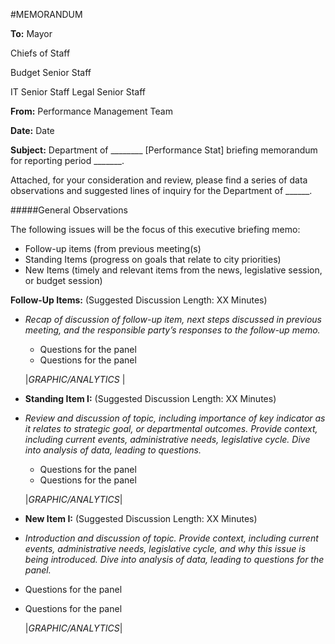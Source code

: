 #MEMORANDUM
 
**To:** Mayor

Chiefs of Staff
 
 Budget Senior Staff

IT Senior Staff
Legal Senior Staff

**From:**     	Performance Management Team
 
**Date:**           	Date
 
**Subject:**      	Department of ________ [Performance Stat] briefing memorandum for reporting
period _______.

Attached, for your consideration and review, please find a series of data observations and suggested lines of inquiry for the Department of ______.
 
#####General Observations

The following issues will be the focus of this executive briefing memo:
* Follow-up items (from previous meeting(s)
* Standing Items (progress on goals that relate to city priorities)
* New Items (timely and relevant items from the news, legislative session, or budget session)
 
**Follow-Up Items:**
(Suggested Discussion Length: XX Minutes)
* *Recap of discussion of follow-up item, next steps discussed in previous meeting, and the responsible party’s responses to the follow-up memo.*
    * Questions for the panel
    * Questions for the panel
     
    |*GRAPHIC/ANALYTICS*
|
 
* **Standing Item I:**
(Suggested Discussion Length: XX Minutes)

* *Review and discussion of topic, including importance of key indicator as it relates to strategic goal, or departmental outcomes. Provide context, including current events, administrative needs, legislative cycle. Dive into analysis of data, leading to questions.*
    * Questions for the panel
    * Questions for the panel

    |*GRAPHIC/ANALYTICS*|
 
* **New Item I:**
(Suggested Discussion Length: XX Minutes)

* *Introduction and discussion of topic. Provide context, including current events, administrative needs, legislative cycle, and why this issue is being introduced. Dive into analysis of data, leading to questions for the panel.*
 * Questions for the panel
 * Questions for the panel

    |*GRAPHIC/ANALYTICS*|
